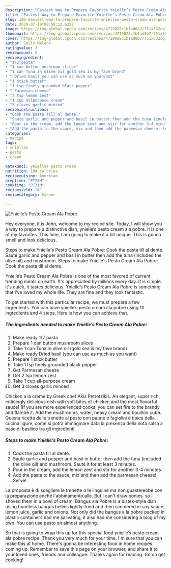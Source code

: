 ```yaml
---
description: "Easiest Way to Prepare Favorite Ynielle’s Pesto Cream Ala Pobre"
title: "Easiest Way to Prepare Favorite Ynielle’s Pesto Cream Ala Pobre"
slug: 186-easiest-way-to-prepare-favorite-ynielles-pesto-cream-ala-pobre
date: 2020-07-19T00:50:12.625Z
image: https://img-global.cpcdn.com/recipes/4719028c1b1ad8b7/751x532cq70/ynielles-pesto-cream-ala-pobre-recipe-main-photo.jpg
thumbnail: https://img-global.cpcdn.com/recipes/4719028c1b1ad8b7/751x532cq70/ynielles-pesto-cream-ala-pobre-recipe-main-photo.jpg
cover: https://img-global.cpcdn.com/recipes/4719028c1b1ad8b7/751x532cq70/ynielles-pesto-cream-ala-pobre-recipe-main-photo.jpg
author: Emily Malone
ratingvalue: 3
reviewcount: 5
recipeingredient:
- "1/2 pasta"
- "1 can button mushroom slices"
- "1 can Tuna in olive oil gold sea is my fave brand"
- " Dried basil you can use as much as you want"
- "1 stick butter"
- "1 tsp finely grounded black pepper"
- " Parmesan cheese"
- "2 tsp lemon zest"
- "1 cup allpurpose cream"
- "3 cloves garlic minced"
recipeinstructions:
- "Cook the pasta till al dente."
- "Sauté garlic and pepper and basil in butter then add the tuna (included the olive oil) and mushroom. Sauté it for at least 3 minutes."
- "Pour in the cream, add the lemon zest and stir for another 3-4 minutes."
- "Add the pasta to the sauce, mix and then add the parmesan cheese! Serve!"
categories:
- Recipe
tags:
- ynielles
- pesto
- cream

katakunci: ynielles pesto cream 
nutrition: 104 calories
recipecuisine: American
preptime: "PT25M"
cooktime: "PT31M"
recipeyield: "4"
recipecategory: Dinner

---
```



![Ynielle’s Pesto Cream Ala Pobre](https://img-global.cpcdn.com/recipes/4719028c1b1ad8b7/751x532cq70/ynielles-pesto-cream-ala-pobre-recipe-main-photo.jpg)

Hey everyone, it is John, welcome to my recipe site. Today, I will show you a way to prepare a distinctive dish, ynielle’s pesto cream ala pobre. It is one of my favorites. This time, I am going to make it a bit unique. This is gonna smell and look delicious.

Steps to make Ynielle&#39;s Pesto Cream Ala Pobre: Cook the pasta till al dente. Sauté garlic and pepper and basil in butter then add the tuna (included the olive oil) and mushroom. Steps to make Ynielle&#39;s Pesto Cream Ala Pobre: Cook the pasta till al dente.

Ynielle’s Pesto Cream Ala Pobre is one of the most favored of current trending meals on earth. It's appreciated by millions every day. It is simple, it's quick, it tastes delicious. Ynielle’s Pesto Cream Ala Pobre is something that I've loved my whole life. They are fine and they look fantastic.


To get started with this particular recipe, we must prepare a few ingredients. You can have ynielle’s pesto cream ala pobre using 10 ingredients and 4 steps. Here is how you can achieve that.

<!--inarticleads1-->

##### The ingredients needed to make Ynielle’s Pesto Cream Ala Pobre:

1. Make ready 1/2 pasta
1. Prepare 1 can button mushroom slices
1. Take 1 can Tuna in olive oil (gold sea is my fave brand)
1. Make ready  Dried basil (you can use as much as you want)
1. Prepare 1 stick butter
1. Take 1 tsp finely grounded black pepper
1. Get  Parmesan cheese
1. Get 2 tsp lemon zest
1. Take 1 cup all-purpose cream
1. Get 3 cloves garlic minced


Chicken a la creme by Greek chef Akis Petretzikis. An elegant, super rich, enticingly delicious dish with soft bites of chicken and the most flavorful sauce! (If you are more experienced cooks, you can set fire to the brandy and flambé it. Add the mushrooms, water, heavy cream and bouillon cube. Questa ricetta delle trenette al pesto con patate e fagiolini è tipica della cucina ligure, come si potrà immaginare data la presenza della nota salsa a base di basilico tra gli ingredienti. 

<!--inarticleads2-->

##### Steps to make Ynielle’s Pesto Cream Ala Pobre:

1. Cook the pasta till al dente.
1. Sauté garlic and pepper and basil in butter then add the tuna (included the olive oil) and mushroom. Sauté it for at least 3 minutes.
1. Pour in the cream, add the lemon zest and stir for another 3-4 minutes.
1. Add the pasta to the sauce, mix and then add the parmesan cheese! Serve!


La proposta è di scegliere le trenette o le linguine ma non guasterebbe con la preparazione anche l&#39;abbinamento alle. But I can&#39;t draw ponies. so I shoved them in a bowl of cream. Bangus ala Pobre is a bistek-style dish using boneless bangus bellies lightly-fried and then simmered in soy sauce, lemon juice, garlic and onions. Not only did the bangus a la pobre packed in plastic containers had me salivating, it also had me considering a blog of my own. You can use pesto on almost anything. 

So that is going to wrap this up for this special food ynielle’s pesto cream ala pobre recipe. Thank you very much for your time. I'm sure that you can make this at home. There's gonna be interesting food in home recipes coming up. Remember to save this page on your browser, and share it to your loved ones, friends and colleague. Thanks again for reading. Go on get cooking!
